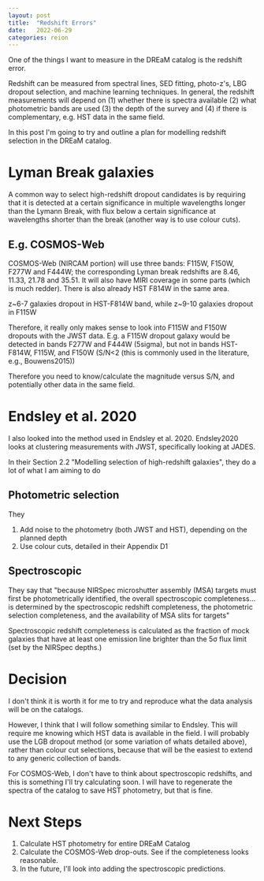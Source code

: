 ```yaml
---
layout: post
title:  "Redshift Errors"
date:   2022-06-29
categories: reion
---
```



One of the things I want to measure in the DREaM catalog is the redshift error.

Redshift can be measured from spectral lines, SED fitting, photo-z's, LBG dropout selection, and machine learning techniques. In general, the redshift measurements will depend on (1) whether there is spectra available (2) what photometric bands are used (3) the depth of the survey and (4) if there is complementary, e.g. HST data in the same field.

In this post I'm going to try and outline a plan for modelling redshift selection in the DREaM catalog.


# Lyman Break galaxies

A common way to select high-redshift dropout candidates is by requiring that it is detected at a certain significance in multiple wavelengths longer than the Lymann Break, with flux below a certain significance at wavelengths shorter than the break (another way is to use colour cuts).

## E.g. COSMOS-Web

COSMOS-Web (NIRCAM portion) will use three bands: F115W, F150W, F277W and F444W; the corresponding Lyman break redshifts are 8.46, 11.33, 21.78 and 35.51. It will also have MIRI coverage in some parts (which is much redder). There is also already HST F814W in the same area.

z~6-7 galaxies dropout in HST-F814W band, while z~9-10 galaxies dropout in F115W

Therefore, it really only makes sense to look into F115W and F150W dropouts with the JWST data. E.g. a F115W dropout galaxy would be detected in bands F277W and F444W (5sigma), but not in bands HST-F814W, F115W, and F150W (S/N<2 (this is commonly used in the literature, e.g., Bouwens2015))

Therefore you need to know/calculate the magnitude versus S/N, and potentially other data in the same field.

# Endsley et al. 2020

I also looked into the method used in Endsley et al. 2020. Endsley2020 looks at clustering measurements with JWST, specifically looking at JADES.

In their Section 2.2  "Modelling selection of high-redshift galaxies", they do a lot of what I am aiming to do

## Photometric selection

They

1. Add noise to the photometry (both JWST and HST), depending on the planned depth
2. Use colour cuts, detailed in their Appendix D1

## Spectroscopic

They say that "because NIRSpec microshutter assembly (MSA) targets must first be photometrically identified, the overall spectroscopic completeness... is determined by the spectroscopic redshift completeness, the photometric selection completeness, and the availability of MSA slits for targets"

Spectroscopic redshift completeness is calculated as the fraction of mock galaxies that have at least one emission line brighter than the 5σ flux limit (set by the NIRSpec depths.)


# Decision

I don't think it is worth it for me to try and reproduce what the data analysis will be on the catalogs.

However, I think that I will follow something similar to Endsley. This will require me knowing which HST data is available in the field. I will probably use the LGB dropout method (or some variation of whats detailed above), rather than colour cut selections, because that will be the easiest to extend to any generic collection of bands.

For COSMOS-Web, I don't have to think about spectroscopic redshifts, and this is something I'll try calculating soon. I will have to regenerate the spectra of the catalog to save HST photometry, but that is fine.

# Next Steps

1. Calculate HST photometry for entire DREaM Catalog
2. Calculate the COSMOS-Web drop-outs. See if the completeness looks reasonable.
3. In the future, I'll look into adding the spectroscopic predictions. 
